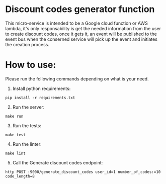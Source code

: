 # Discount codes generator function

This micro-service is intended to be a Google cloud function or AWS lambda,
it's only responsability is get the needed information from the user to create discount codes,
once it gets it, an event will be published to the event bus when the conserned service will pick
up the event and initiates the creation process.

# How to use:
Please run the following commands depending on what is your need.

1. Install python requirements:

 `pip install -r requirements.txt`

2. Run the server:

  `make run`

3. Run the tests:

  `make test`

4. Run the linter:

  `make lint`

5. Call the Generate discount codes endpoint:

  `http POST :9000/generate_discount_codes user_id=1 number_of_codes:=10 code_length=8`
